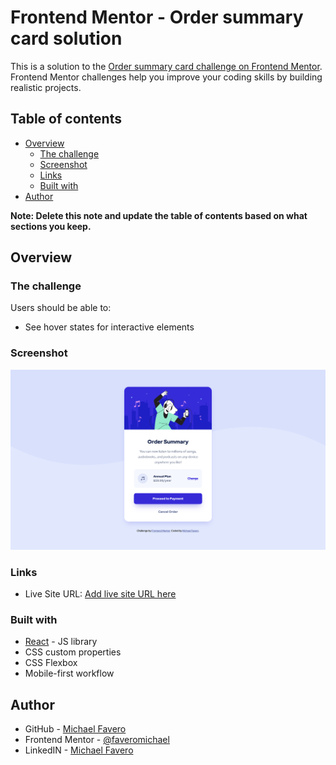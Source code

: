 # Frontend Mentor - Order summary card solution

This is a solution to the [Order summary card challenge on Frontend Mentor](https://www.frontendmentor.io/challenges/order-summary-component-QlPmajDUj). Frontend Mentor challenges help you improve your coding skills by building realistic projects. 

## Table of contents

- [Overview](#overview)
  - [The challenge](#the-challenge)
  - [Screenshot](#screenshot)
  - [Links](#links)
  - [Built with](#built-with)
- [Author](#author)

**Note: Delete this note and update the table of contents based on what sections you keep.**

## Overview

### The challenge

Users should be able to:

- See hover states for interactive elements

### Screenshot

![](./screenshot.png)

### Links

- Live Site URL: [Add live site URL here](https://faveromichael.github.io/Frontend-Mentor-Order-summary-component/)

### Built with

- [React](https://reactjs.org/) - JS library
- CSS custom properties
- CSS Flexbox
- Mobile-first workflow

## Author

- GitHub - [Michael Favero](https://github.com/faveromichael)
- Frontend Mentor - [@faveromichael](https://www.frontendmentor.io/profile/faveromichael)
- LinkedIN - [Michael Favero](https://www.linkedin.com/in/michael-favero-67849a195/)